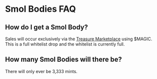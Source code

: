 # Smol Bodies FAQ

## **How do I get a Smol Body?**

Sales will occur exclusively via the [Treasure Marketplace](https://marketplace.treasure.lol) using $MAGIC. This is a full whitelist drop and the whitelist is currently full.

## **How many Smol Bodies will there be?**

There will only ever be 3,333 mints.
